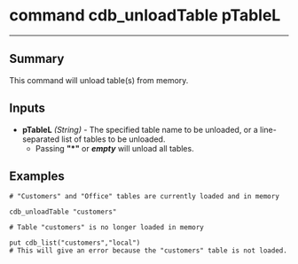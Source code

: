 # command cdb_unloadTable pTableL
---

## Summary
This command will unload table(s) from memory.

## Inputs
* **pTableL** *(String)* - The specified table name to be unloaded, or a line-separated list of tables to be unloaded.
	* Passing **"\*"** or **_empty_** will unload all tables.

## Examples
```livecodeserver
# "Customers" and "Office" tables are currently loaded and in memory

cdb_unloadTable "customers"

# Table "customers" is no longer loaded in memory

put cdb_list("customers","local")
# This will give an error because the "customers" table is not loaded.
``` 